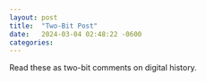 ```yaml
---
layout: post
title:  "Two-Bit Post"
date:   2024-03-04 02:48:22 -0600
categories:
---
```

Read these as two-bit comments on digital history.